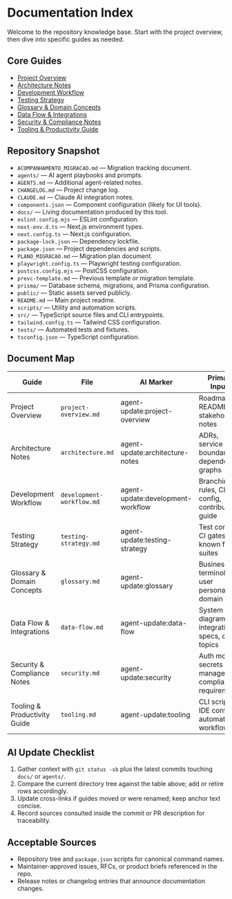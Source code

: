 <!-- agent-update:start:docs-index -->
# Documentation Index

Welcome to the repository knowledge base. Start with the project overview, then dive into specific guides as needed.

## Core Guides
- [Project Overview](./project-overview.md)
- [Architecture Notes](./architecture.md)
- [Development Workflow](./development-workflow.md)
- [Testing Strategy](./testing-strategy.md)
- [Glossary & Domain Concepts](./glossary.md)
- [Data Flow & Integrations](./data-flow.md)
- [Security & Compliance Notes](./security.md)
- [Tooling & Productivity Guide](./tooling.md)

## Repository Snapshot
- `ACOMPANHAMENTO_MIGRACAO.md` — Migration tracking document.
- `agents/` — AI agent playbooks and prompts.
- `AGENTS.md` — Additional agent-related notes.
- `CHANGELOG.md` — Project change log.
- `CLAUDE.md` — Claude AI integration notes.
- `components.json` — Component configuration (likely for UI tools).
- `docs/` — Living documentation produced by this tool.
- `eslint.config.mjs` — ESLint configuration.
- `next-env.d.ts` — Next.js environment types.
- `next.config.ts` — Next.js configuration.
- `package-lock.json` — Dependency lockfile.
- `package.json` — Project dependencies and scripts.
- `PLANO_MIGRACAO.md` — Migration plan document.
- `playwright.config.ts` — Playwright testing configuration.
- `postcss.config.mjs` — PostCSS configuration.
- `prevc-template.md` — Previous template or migration template.
- `prisma/` — Database schema, migrations, and Prisma configuration.
- `public/` — Static assets served publicly.
- `README.md` — Main project readme.
- `scripts/` — Utility and automation scripts.
- `src/` — TypeScript source files and CLI entrypoints.
- `tailwind.config.ts` — Tailwind CSS configuration.
- `tests/` — Automated tests and fixtures.
- `tsconfig.json` — TypeScript configuration.

## Document Map
| Guide | File | AI Marker | Primary Inputs |
| --- | --- | --- | --- |
| Project Overview | `project-overview.md` | agent-update:project-overview | Roadmap, README, stakeholder notes |
| Architecture Notes | `architecture.md` | agent-update:architecture-notes | ADRs, service boundaries, dependency graphs |
| Development Workflow | `development-workflow.md` | agent-update:development-workflow | Branching rules, CI config, contributing guide |
| Testing Strategy | `testing-strategy.md` | agent-update:testing-strategy | Test configs, CI gates, known flaky suites |
| Glossary & Domain Concepts | `glossary.md` | agent-update:glossary | Business terminology, user personas, domain rules |
| Data Flow & Integrations | `data-flow.md` | agent-update:data-flow | System diagrams, integration specs, queue topics |
| Security & Compliance Notes | `security.md` | agent-update:security | Auth model, secrets management, compliance requirements |
| Tooling & Productivity Guide | `tooling.md` | agent-update:tooling | CLI scripts, IDE configs, automation workflows |

<!-- agent-readonly:guidance -->
## AI Update Checklist
1. Gather context with `git status -sb` plus the latest commits touching `docs/` or `agents/`.
2. Compare the current directory tree against the table above; add or retire rows accordingly.
3. Update cross-links if guides moved or were renamed; keep anchor text concise.
4. Record sources consulted inside the commit or PR description for traceability.

<!-- agent-readonly:sources -->
## Acceptable Sources
- Repository tree and `package.json` scripts for canonical command names.
- Maintainer-approved issues, RFCs, or product briefs referenced in the repo.
- Release notes or changelog entries that announce documentation changes.

<!-- agent-update:end -->
